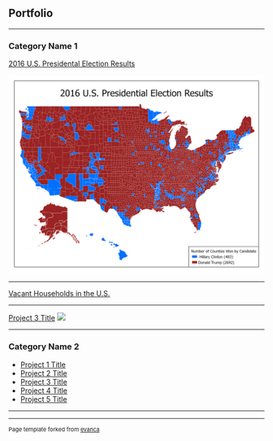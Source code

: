 ## Portfolio

---

### Category Name 1 

[2016 U.S. Presidental Election Results](/2016_Presidental_Election/index.html)

<img src="2016_Presidental_Election/2016 Presidental Election Results.png"/>

---
[Vacant Households in the U.S.](/Vacant_Houses_Project/index.html)


---
[Project 3 Title](http://example.com/)
<img src="images/dummy_thumbnail.jpg?raw=true"/>

---

### Category Name 2

- [Project 1 Title](http://example.com/)
- [Project 2 Title](http://example.com/)
- [Project 3 Title](http://example.com/)
- [Project 4 Title](http://example.com/)
- [Project 5 Title](http://example.com/)

---




---
<p style="font-size:11px">Page template forked from <a href="https://github.com/evanca/quick-portfolio">evanca</a></p>
<!-- Remove above link if you don't want to attibute -->
